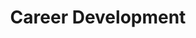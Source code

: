 ---
title: "Career Development"
image: 
style:
    background: "#2a9d8f"
    color: "#fff"

menu:
  main:
    name: Career Development
    weight: 200
    params:
      icon: briefcase
---